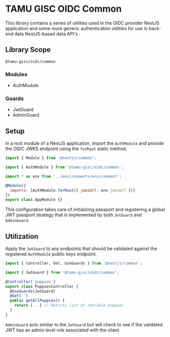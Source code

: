 # TAMU GISC OIDC Common

This library contains a series of utilities used in the OIDC provider NestJS application and some more generic authentication utilities for use in back-end data NestJS-based data API's .

## Library Scope

`@tamu-gisc/oidc/common`

### Modules

- AuthModule

### Guards

- JwtGuard
- AdminGuard

## Setup

In a root module of a NestJS application, import the `AuthModule` and provide the OIDC JWKS endpoint using the `forRoot` static method.

```js
import { Module } from '@nestjs/common';

import { AuthModule } from '@tamu-gisc/oidc/common';

import * as env from '../environments/environment';

@Module({
  imports: [AuthModule.forRoot({ jwksUrl: env.jwksUrl })]
})
export class AppModule {}
```

This configuration takes care of initializing passport and registering a global JWT passport strategy that is implemented by both `JwtGuard` and `AdminGuard`.

## Utilization

Apply the `JwtGuard` to any endpoints that should be validated against the registered `AuthModule` public keys endpoint.

```js
import { Controller, Get, UseGuards } from '@nestjs/common';

import { JwtGuard } from '@tamu-gisc/oidc/common';

@Controller('puppies')
export class PuppiesController {
  @UseGuards(JwtGuard)
  @Get('')
  public getAllPuppies() {
    return [...] // Returns list of adorable puppies
  }
}
```

`AdminGuard` acts similar to the `JwtGuard` but will check to see if the validated JWT has an admin level role associated with the client.
